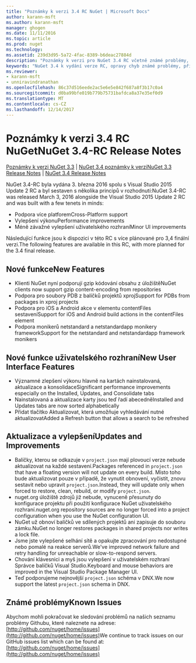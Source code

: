 ```yaml
---
title: "Poznámky k verzi 3.4 RC NuGet | Microsoft Docs"
author: karann-msft
ms.author: karann-msft
manager: ghogen
ms.date: 11/11/2016
ms.topic: article
ms.prod: nuget
ms.technology: 
ms.assetid: 239d3d95-5a72-4fac-8389-b6deac27884d
description: "Poznámky k verzi pro NuGet 3.4 RC včetně známé problémy, opravy chyb, přidaných funkcí a chcete."
keywords: "NuGet 3.4 k vydání verze RC, opravy chyb známé problémy, přidat funkce, chcete"
ms.reviewer:
- karann-msft
- unniravindranathan
ms.openlocfilehash: 86c37d516eede2ac5e6e5e842f687a8f3b17c0a4
ms.sourcegitcommit: d0ba99bfe019b779b75731bafdca8a37e35ef0d9
ms.translationtype: MT
ms.contentlocale: cs-CZ
ms.lasthandoff: 12/14/2017
---
```

# <a name="nuget-34-rc-release-notes"></a><span data-ttu-id="7a695-104">Poznámky k verzi 3.4 RC NuGet</span><span class="sxs-lookup"><span data-stu-id="7a695-104">NuGet 3.4-RC Release Notes</span></span>

<span data-ttu-id="7a695-105">[Poznámky k verzi NuGet 3.3](../release-notes/nuget-3.3.md) | [NuGet 3.4 poznámky k verzi](../release-notes/nuget-3.4.md)</span><span class="sxs-lookup"><span data-stu-id="7a695-105">[NuGet 3.3 Release Notes](../release-notes/nuget-3.3.md) | [NuGet 3.4 Release Notes](../release-notes/nuget-3.4.md)</span></span>

<span data-ttu-id="7a695-106">NuGet 3.4-RC byla vydána 3. března 2016 spolu s Visual Studio 2015 Update 2 RC a byl sestaven s několika principů v rozhodnutí:</span><span class="sxs-lookup"><span data-stu-id="7a695-106">NuGet 3.4-RC was released March 3, 2016 alongside the Visual Studio 2015 Update 2 RC and was built with a few tenets in minds:</span></span>

*  <span data-ttu-id="7a695-107">Podpora více platforem</span><span class="sxs-lookup"><span data-stu-id="7a695-107">Cross-Platform support</span></span>
*  <span data-ttu-id="7a695-108">Vylepšení výkonu</span><span class="sxs-lookup"><span data-stu-id="7a695-108">Performance improvements</span></span>
*  <span data-ttu-id="7a695-109">Méně závažné vylepšení uživatelského rozhraní</span><span class="sxs-lookup"><span data-stu-id="7a695-109">Minor UI improvements</span></span>

<span data-ttu-id="7a695-110">Následující funkce jsou k dispozici v této RC s více plánované pro 3,4 finální verzi.</span><span class="sxs-lookup"><span data-stu-id="7a695-110">The following features are available in this RC, with more planned for the 3.4 final release.</span></span>

## <a name="new-features"></a><span data-ttu-id="7a695-111">Nové funkce</span><span class="sxs-lookup"><span data-stu-id="7a695-111">New Features</span></span>

* <span data-ttu-id="7a695-112">Klienti NuGet nyní podporují gzip kódování obsahu z úložiště</span><span class="sxs-lookup"><span data-stu-id="7a695-112">NuGet clients now support gzip content-encoding from repositories</span></span>
* <span data-ttu-id="7a695-113">Podpora pro soubory PDB z balíčků projektů xproj</span><span class="sxs-lookup"><span data-stu-id="7a695-113">Support for PDBs from packages in xproj projects</span></span>
* <span data-ttu-id="7a695-114">Podpora pro iOS a Android akce v elementu contentFiles sestavení</span><span class="sxs-lookup"><span data-stu-id="7a695-114">Support for iOS and Android build actions in the contentFiles element</span></span>
* <span data-ttu-id="7a695-115">Podpora monikerů netstandard a netstandardapp monikery framework</span><span class="sxs-lookup"><span data-stu-id="7a695-115">Support for the netstandard and netstandardapp framework monikers</span></span>

## <a name="new-user-interface-features"></a><span data-ttu-id="7a695-116">Nové funkce uživatelského rozhraní</span><span class="sxs-lookup"><span data-stu-id="7a695-116">New User Interface Features</span></span>

* <span data-ttu-id="7a695-117">Významné zlepšení výkonu hlavně na kartách nainstalovaná, aktualizace a konsolidace</span><span class="sxs-lookup"><span data-stu-id="7a695-117">Significant performance improvements especially on the Installed, Updates, and Consolidate tabs</span></span>
* <span data-ttu-id="7a695-118">Nainstalovaná a aktualizace karty jsou teď řadí abecedně</span><span class="sxs-lookup"><span data-stu-id="7a695-118">Installed and Updates tabs are now sorted alphabetically</span></span>
* <span data-ttu-id="7a695-119">Přidat tlačítko Aktualizovat, která umožňuje vyhledávání nutné aktualizovat</span><span class="sxs-lookup"><span data-stu-id="7a695-119">Added a Refresh button that allows a search to be refreshed</span></span>

## <a name="updates-and-improvements"></a><span data-ttu-id="7a695-120">Aktualizace a vylepšení</span><span class="sxs-lookup"><span data-stu-id="7a695-120">Updates and Improvements</span></span>

* <span data-ttu-id="7a695-121">Balíčky, kterou se odkazuje v `project.json` mají plovoucí verze nebude aktualizovat na každé sestavení.</span><span class="sxs-lookup"><span data-stu-id="7a695-121">Packages referenced in `project.json` that have a floating version will not update on every build.</span></span> <span data-ttu-id="7a695-122">Místo toho bude aktualizovat pouze v případě, že vynutit obnovení, vyčistit, znovu sestavit nebo upravit `project.json`.</span><span class="sxs-lookup"><span data-stu-id="7a695-122">Instead, they will update only when forced to restore, clean, rebuild, or modify `project.json`.</span></span>
* <span data-ttu-id="7a695-123">nuget.org úložiště zdrojů již nebude, vynuceně přesunuty do konfigurace projektu při použití konfigurace NuGet uživatelského rozhraní.</span><span class="sxs-lookup"><span data-stu-id="7a695-123">nuget.org repository sources are no longer forced into a project configuration when you use the NuGet configuration UI.</span></span>
* <span data-ttu-id="7a695-124">NuGet už obnoví balíčků ve sdílených projektů ani zapisuje do souboru zámku.</span><span class="sxs-lookup"><span data-stu-id="7a695-124">NuGet no longer restores packages in shared projects nor writes a lock file.</span></span>
* <span data-ttu-id="7a695-125">Jsme jste vylepšené selhání sítě a opakujte zpracování pro nedostupné nebo pomalé na reakce serverů.</span><span class="sxs-lookup"><span data-stu-id="7a695-125">We've improved network failure and retry handling for unreachable or slow-to-respond servers.</span></span>
* <span data-ttu-id="7a695-126">Chování klávesnici a myš jsou vylepšení v uživatelském rozhraní Správce balíčků Visual Studio.</span><span class="sxs-lookup"><span data-stu-id="7a695-126">Keyboard and mouse behaviors are improved in the Visual Studio Package Manager UI.</span></span>
* <span data-ttu-id="7a695-127">Teď podporujeme nejnovější `project.json` schéma v DNX.</span><span class="sxs-lookup"><span data-stu-id="7a695-127">We now support the latest `project.json` schema in DNX.</span></span>

## <a name="known-issues"></a><span data-ttu-id="7a695-128">Známé problémy</span><span class="sxs-lookup"><span data-stu-id="7a695-128">Known Issues</span></span>

<span data-ttu-id="7a695-129">Abychom mohli pokračovat ke sledování problémů na našich seznamu problémy Githubu, které naleznete na adrese: [http://github.com/nuget/home/issues](http://github.com/nuget/home/issues)</span><span class="sxs-lookup"><span data-stu-id="7a695-129">We continue to track issues on our GitHub issues list which can be found at: [http://github.com/nuget/home/issues](http://github.com/nuget/home/issues)</span></span>